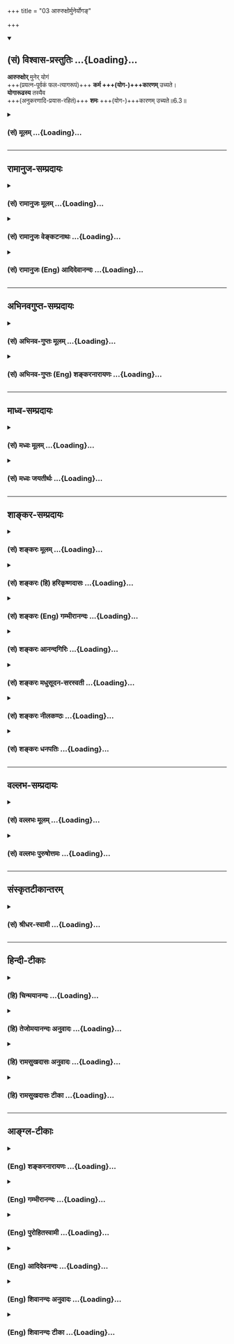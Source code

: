 +++
title = "03 आरुरुक्षोर्मुनेर्योगङ्"

+++
<div class="js_include" newlevelforh1="2" title="(सं) विश्वास-प्रस्तुतिः" unfilled url="/mahAbhAratam/vyAsaH/shlokashaH/06-bhIShma-parva/03-bhagavad-gItA-parva/saMskRtam/vishvAsa-prastutiH/06_Atma-saMyama-yogaH_a/03_Aruruxormuneryoga.md">
<details open><summary><h2>(सं) विश्वास-प्रस्तुतिः ...{Loading}...</h2></summary>

**आरुरुक्षोर्** मुनेर् योगं  
+++(प्रयत्न-पूर्वकं फल-त्यागरूपं)+++ **कर्म +++(योग-)+++कारणम्** उच्यते।  
**योगारूढस्य** तस्यैव  
+++(अनुकरणादि-प्रयास-रहितं)+++ **शमः** +++(योग-)+++कारणम् उच्यते॥6.3॥
</details>
</div>
<div class="js_include collapsed" newlevelforh1="3" title="(सं) मूलम्" unfilled url="/mahAbhAratam/vyAsaH/shlokashaH/06-bhIShma-parva/03-bhagavad-gItA-parva/saMskRtam/mUlam/06_Atma-saMyama-yogaH_a/03_Aruruxormuneryoga.md">
<details><summary><h3>(सं) मूलम् ...{Loading}...</h3></summary>

आरुरुक्षोर्मुनेर्योगं कर्म कारणमुच्यते।  
योगारूढस्य तस्यैव शमः कारणमुच्यते।।6.3।।
</details>
</div>


_________________
## रामानुज-सम्प्रदायः
<div class="js_include collapsed" newlevelforh1="3" title="(सं) रामानुजः मूलम्" unfilled url="/mahAbhAratam/vyAsaH/shlokashaH/06-bhIShma-parva/03-bhagavad-gItA-parva/saMskRtam/rAmAnujaH/mUlam/06_Atma-saMyama-yogaH_a/03_Aruruxormuneryoga.md">
<details><summary><h3>(सं) रामानुजः मूलम् ...{Loading}...</h3></summary>

कर्मयोग एव अप्रमादेन योगं साधयति इत्याह - 

।।6.3।।**योगम्** आत्मावलोकनं प्राप्तुम् इच्छोः मुमुक्षोः **कर्मयोग** एव
**कारणम् उच्यते तस्य एव योगारूढस्य** प्रतिष्ठितयोगस्य एव **शमः**
कर्मनिवृत्तिः **कारणम् उच्यते।** यावदात्मावलोकनरूपमोक्षप्राप्तिः
तावत्कर्म कार्यम् इत्यर्थः। कदा प्रतिष्ठितयोगो भवति इत्यत्र आह

</details>
</div>
<div class="js_include collapsed" newlevelforh1="3" title="(सं) रामानुजः वेङ्कटनाथः" unfilled url="/mahAbhAratam/vyAsaH/shlokashaH/06-bhIShma-parva/03-bhagavad-gItA-parva/saMskRtam/rAmAnujaH/venkaTanAthaH/06_Atma-saMyama-yogaH_a/03_Aruruxormuneryoga.md">
<details><summary><h3>(सं) रामानुजः वेङ्कटनाथः ...{Loading}...</h3></summary>

  
  
।।6.3।। आरुरुक्षोर्मुनेर्योगं कर्म कारणमुच्यते इत्यत्र विशेषविधिः
शेषनिषेधपर इत्यभिप्रायेणाह कर्मयोग एवेति। कर्मयोगमात्रसाध्यो हि योगः न
परमात्मावलोकनमित्यभिप्रायेणाह आत्मावलोकनमिति। आमोक्षाद्यत्किञ्चित्कर्म
कर्तव्यमित्यभिप्रायेणाह मुमुक्षोरिति। आत्मावलोकनस्यात्र मोक्षकल्पतया
मोक्षशब्दोपचारः। योगारूढस्य इति
युक्तावस्थाविषयत्वभ्रमव्युदासायप्रतिष्ठितयोगस्येत्युक्तम्। कर्म कारणं
इत्युक्तकर्मप्रतियोगिकः शमस्तन्निवृत्तिरेवात्र
भवितुमर्हतीत्यभिप्रायेणशमः कर्मनिवृत्तिरित्युक्तम्। एतेनमुनिरत्र
परिव्राजकः शमश्च पारिव्रज्यारूपः इति परोक्तं निरस्तम्। ननु
प्रतिष्ठितयोगस्य किं कारणापेक्षया न ह्यन्यदस्य कार्यमस्तीति
शङ्कायांयोगारूढस्य इत्यादिना कर्मनिवृत्तिविधानं ततः
पूर्वमनिवृत्त्यभिप्रायमिति दर्शयति यावदिति।  
  

</details>
</div>
<div class="js_include collapsed" newlevelforh1="3" title="(सं) रामानुजः (Eng) आदिदेवानन्दः" unfilled url="/mahAbhAratam/vyAsaH/shlokashaH/06-bhIShma-parva/03-bhagavad-gItA-parva/saMskRtam/rAmAnujaH/english/AdidevAnandaH/06_Atma-saMyama-yogaH_a/03_Aruruxormuneryoga.md">
<details><summary><h3>(सं) रामानुजः (Eng) आदिदेवानन्दः ...{Loading}...</h3></summary>

6.3 Karma Yoga is said to be the means for an aspirant for release who
'seeks to climb the heights of Yoga,' i.e., the vision of the self. For the same person, when he has climbed the 'heights of Yoga,' i.e., when he is established in Yoga - tranility, i.e., freedom from actions is said to be the means. A man should perform actions until he has attained release (Moksa) in the form of the vision of the self. Full release comes only with the fall of the body. The 'vision of the self' referred to here is called Moksa by courtesy. When does not become established in Yoga; Sri Krsna replies:

</details>
</div>


_________________
## अभिनवगुप्त-सम्प्रदायः
<div class="js_include collapsed" newlevelforh1="3" title="(सं) अभिनव-गुप्तः मूलम्" unfilled url="/mahAbhAratam/vyAsaH/shlokashaH/06-bhIShma-parva/03-bhagavad-gItA-parva/saMskRtam/abhinava-guptaH/mUlam/06_Atma-saMyama-yogaH_a/03_Aruruxormuneryoga.md">
<details><summary><h3>(सं) अभिनव-गुप्तः मूलम् ...{Loading}...</h3></summary>

।।6.3।। यद्यपि द्यूतम् +++(N हतम्)+++ असिंहासननं राज्यम् इति रीत्या युक्त्या च
केवलस्य निष्क्रियस्य संन्यासित्वं नोपपद्यते +++(K उपपद्यते)+++ इत्युक्तम्।
तथापि आरुरुक्षोरिति मुनेः ज्ञानवतः कर्म करणीयम् कारणं प्रापकम्। शमः
प्राप्तभूमावुपरमः +++(NK भूमावनुपरमः)+++। कारणमत्र लक्षणम्।

</details>
</div>
<div class="js_include collapsed" newlevelforh1="3" title="(सं) अभिनव-गुप्तः (Eng) शङ्करनारायणः" unfilled url="/mahAbhAratam/vyAsaH/shlokashaH/06-bhIShma-parva/03-bhagavad-gItA-parva/saMskRtam/abhinava-guptaH/english/shankaranArAyaNaH/06_Atma-saMyama-yogaH_a/03_Aruruxormuneryoga.md">
<details><summary><h3>(सं) अभिनव-गुप्तः (Eng) शङ्करनारायणः ...{Loading}...</h3></summary>

6.3 Aruruksoh etc for a sage : For a man of wisdom. Action : that which
requires to be performed. Cause (1st) : a means to attain. Quietude : to
remain uninterrupted at the stage \[already\] achieved. Here Cause (2nd)
is an indicator.

</details>
</div>


_________________
## माध्व-सम्प्रदायः
<div class="js_include collapsed" newlevelforh1="3" title="(सं) मध्वः मूलम्" unfilled url="/mahAbhAratam/vyAsaH/shlokashaH/06-bhIShma-parva/03-bhagavad-gItA-parva/saMskRtam/madhvaH/mUlam/06_Atma-saMyama-yogaH_a/03_Aruruxormuneryoga.md">
<details><summary><h3>(सं) मध्वः मूलम् ...{Loading}...</h3></summary>

।।6.3।। कियत्कालं कर्म कर्त्तव्यं इत्यत आह आरुरुक्षोर्मुनेरिति।
योगमारुरुक्षोपायसम्पूर्तिमिच्छोः। योगमारूढस्य सम्पूर्णोपायस्य
अपरोक्षज्ञानिन इत्यर्थः। कारणं परमसुखकारणम्। अपरोक्षज्ञानिनोऽपि
समाध्यादि फलमुक्तम् पृ.199200। तस्य सर्वोपशमेन समाधिरेव कारणं
प्राधान्येनेत्यर्थः। तथापि यदा भोक्तव्योपरमस्तदैव
सम्यगसम्प्रज्ञातसमाधिर्जायते अन्यदा तु भगवच्चरितादौ स्थितिः। तच्चोक्तम्
ये त्वां पश्यन्ति भगवंस्त एव सुखिनः परम्। तेषामेव तु संक्रम्य
समाधिर्जायते नृणाम्। भोक्तव्यकर्मण्यक्षीणे जपेन कथयाऽपि वा। वर्तयन्ति
महात्मानस्तद्भक्तास्तत्परायणाः इति।

</details>
</div>
<div class="js_include collapsed" newlevelforh1="3" title="(सं) मध्वः जयतीर्थः" unfilled url="/mahAbhAratam/vyAsaH/shlokashaH/06-bhIShma-parva/03-bhagavad-gItA-parva/saMskRtam/madhvaH/jayatIrthaH/06_Atma-saMyama-yogaH_a/03_Aruruxormuneryoga.md">
<details><summary><h3>(सं) मध्वः जयतीर्थः ...{Loading}...</h3></summary>

।।6.3।। नन्वेवं समाधियोगस्याधिकारिणि निरूपितेतं प्रति समाधिरभिधेयः
आरुरुक्षोरित्यादि किमर्थमुच्यते इत्यत आह **कियदि**ति।
समाधियोगाधिकारत्वेनोक्तं कर्म किं सकृदनुष्ठेयं उताफलप्राप्तेः इति
प्रश्नार्थः। ननु योगो नाम नाश्वादिरिवारोढव्यः तत्कथमुच्यते
योगमारुरुक्षोर्योगारूढस्येति तत्राह **योगमि**ति। उपरिभवनसादृश्यादुपचार
इत्यर्थः। उपायः समाधिरेव। समाधेः फलपरिमाणाद्यवच्छेदाभावात् कीदृशी
सम्पूर्णता इत्यत आह **अपरोक्षे**ति। साधनस्य हि पूर्णता साध्याय
पर्याप्तत्वम्। अतो यावताऽपरोक्षज्ञानं सम्पद्यते तावत्त्वं
सम्पूर्णत्वमिति भावः। ननु योगमारुरुक्षोः कर्म कारणं
सन्निधानाद्योगारोहस्येति लभ्यते। कारणत्वाच्च तत्पर्यन्तं कर्तव्यमिति
कार्यापेक्षया नियतपूर्वक्षणभावित्वात्कारणस्य। योगारूढस्य तु शमः किं
प्रति कारणं ज्ञानस्य तत एव सिद्धेरित्यत आह **कारणमि**ति। परमसुखं
मुक्तिगतम्। नन्वयं प्रश्नोयदा ते मोहकलिलं 2।52 इति परिहृतः। मैवम्। तत्र
ज्ञानार्थिनाऽत्र तु योगारोहार्थिनेति भेदात् तयोश्च साध्यसाधनयोः
पृथक्त्वात्। अपरोक्षज्ञानिनः इति चानतिविप्रकर्षेणोक्तत्वात्। तथोक्तं
ऐहिकमप्रस्तुतप्रतिबन्धः ब्र.सू.3।4।51 इति। अथवा योगारूढस्यापि कर्तव्यं
वक्तुं प्रश्नोत्तरानुवादोऽयमिति। नन्वपरोक्षज्ञानिनोऽनाधेयातिशयस्य कथं
शमः परमसुखकारणमुच्यते इत्यत आह **अपरोक्षे**ति। उक्तं समर्थितं
द्वितीये। समाध्यादि इत्यनेन शमशब्दार्थः समाधिरिति सूचितम्। तत्किं
तस्यान्यत्कर्तव्यमेव नास्ति इत्यत आह **तस्ये**ति। सर्वोपशमेन
सर्वविषयोपरतिलक्षणेनेति समाधौ शमशब्दं समर्थयितुमुक्तम्। कारणं
सुखाभिवृद्धेः। तदविरोधेनान्यत्कार्यमिति भावः। यदि ज्ञानिनः
समाधिरानन्दवृद्धेः कारणं तर्हि तमेव कुतो न कुर्युः कुतश्च व्याख्यानादौ
प्रवर्तन्ते इत्यत आह **तथापी**ति। भोक्तव्योपरमः
प्रतिबन्धकप्रारब्धकर्मोपरमः। अन्यदा सम्यक्
समाधिप्रतिबन्धककर्मानुपरमकाले। अत्रागमसम्मतिमाह **तच्चे**ति। परं केवलम्।
तेषामेव सम्यगेव समाधिश्च जायत इति योजना। वर्तयन्ति वर्तन्ते कालं
नयन्तीति वा।

</details>
</div>


_________________
## शाङ्कर-सम्प्रदायः
<div class="js_include collapsed" newlevelforh1="3" title="(सं) शङ्करः मूलम्" unfilled url="/mahAbhAratam/vyAsaH/shlokashaH/06-bhIShma-parva/03-bhagavad-gItA-parva/saMskRtam/shankaraH/mUlam/06_Atma-saMyama-yogaH_a/03_Aruruxormuneryoga.md">
<details><summary><h3>(सं) शङ्करः मूलम् ...{Loading}...</h3></summary>

।।6.3।। **आरुरुक्षोः** आरोढुम् इच्छतः अनारूढस्य ध्यानयोगे  अवस्थातुम् अशक्तस्यैवेत्यर्थः।  
कस्य? तस्य आरुरुक्षोः **मुनेः** कर्म-फल-संन्यासिन इत्यर्थः।  
किमारुरुक्षोः? **योगम्। कर्म कारणं** साधनम् **उच्यते।**

**योगारूढस्य** पुनः **तस्यैव शमः** उपशमः सर्वकर्मभ्यो निवृत्तिः **कारणं** योगारूढस्य साधनम् **उच्यते** इत्यर्थः।  
यावद्यावत् कर्मभ्यः उपरमते  
तावत्तावत् निरायासस्य जितेन्द्रियस्य चित्तं समाधीयते।  
तथा सति स झटिति योगारूढो भवति।  
तथा चोक्तं व्यासेन 

&gt; नैतादृशं ब्राह्मणस्यास्ति चित्तं  
यथैकता समता सत्यता च।  
शीलं स्थितिर् दण्ड-निधानम् आर्जवं  
ततस् ततश् चोपरमः क्रियाभ्यः  
(महा0 शान्ति0 175।37) इति।। 



</details>
</div>
<div class="js_include collapsed" newlevelforh1="3" title="(सं) शङ्करः (हि) हरिकृष्णदासः" unfilled url="/mahAbhAratam/vyAsaH/shlokashaH/06-bhIShma-parva/03-bhagavad-gItA-parva/saMskRtam/shankaraH/hindI/harikRShNadAsaH/06_Atma-saMyama-yogaH_a/03_Aruruxormuneryoga.md">
<details><summary><h3>(सं) शङ्करः (हि) हरिकृष्णदासः ...{Loading}...</h3></summary>

।।6.3।। फलेच्छासे रहित जो कर्मयोग है वह ध्यानयोगका बहिरंग साधन है इस
उद्देश्यसे उसकी संन्यासरूपसे स्तुति करके अब यह भाव दिखलाते हैं कि
कर्मयोग ध्यानयोगका साधन है जो ध्यानयोगमें आरूढ़ नहीं ध्यानयोगमें स्थित
नहीं रह सकता है ऐसे योगारूढ़ होनेकी इच्छावाले मुनि अर्थात् कर्मफलत्यागी
पुरुषके लिये ध्यानयोगपर आरूढ़ होनेका साधन कर्म बतलाया गया है। तथा वही जब
योगारूढ़ हो जाता है तो उसके लिये योगारूढ़ता ( ध्यानयोगमें सदा स्थित
रहनेका ) साधन शम उपशम यानी सर्व कर्मोंसे निवृत्त होना बतलाया गया है। (
मनुष्य ) जितनाजितना कर्मोंसे उपरत होता जाता है उतनाउतना ही उस
परिश्रमरहित जितेन्द्रिय पुरुषका चित्त समाहित होता जाता है। ऐसा होनेसे वह
झटपट योगारूढ़ हो जाता है। व्यासजीने भी यही कहा है कि ब्राह्मणके लिये
दूसरा ऐसा कोई धन नहीं है जैसा कि एकता समता सत्यता शील स्थिति अहिंसा
आर्जव और उनउन क्रियाओंसे उपराम होना है।

</details>
</div>
<div class="js_include collapsed" newlevelforh1="3" title="(सं) शङ्करः (Eng) गम्भीरानन्दः" unfilled url="/mahAbhAratam/vyAsaH/shlokashaH/06-bhIShma-parva/03-bhagavad-gItA-parva/saMskRtam/shankaraH/english/gambhIrAnandaH/06_Atma-saMyama-yogaH_a/03_Aruruxormuneryoga.md">
<details><summary><h3>(सं) शङ्करः (Eng) गम्भीरानन्दः ...{Loading}...</h3></summary>

6.3 Aruruksoh, for one who wishes to ascend, who has not ascended, i.e.
for that very person who is unable to remain established in
Dhyana-yoga;-for which person who is desirous to ascend;-munch, for the
sage, i.e. for one who has renounced the results of actions;-trying to
ascend to what;-yogam, to (Dhyana-) yoga; karma, action; ucyate, is said
to be; the karanam, means. Tasya, for that person, again;
yoga-arudhasya, when he has ascended to (Dhyana-) yoga; samah, inaction,
withdrawl from all actions; eva, alone; ucyate, is said to be; karanam,
the means for remaining poised in the state of meditation. This is the
meaning. To the extent that one withdraws from actions, the mind of that
man who is at cease and self-controlled becomes concentrated. When this
occurs, he at once becomes established in Yoga. And accordingly has it
been said by Vyasa: 'For a Brahmana there is no wealth conparable to
(the knowledge of) oneness, sameness, truthfulness, character, eipoise,
harmlessness, straightforwardness and withdrawal from various actions'
(Mbh. Sa. 175.37). After that, now is being stated when one becomes
established in Yoga:

</details>
</div>
<div class="js_include collapsed" newlevelforh1="3" title="(सं) शङ्करः आनन्दगिरिः" unfilled url="/mahAbhAratam/vyAsaH/shlokashaH/06-bhIShma-parva/03-bhagavad-gItA-parva/saMskRtam/shankaraH/AnandagiriH/06_Atma-saMyama-yogaH_a/03_Aruruxormuneryoga.md">
<details><summary><h3>(सं) शङ्करः आनन्दगिरिः ...{Loading}...</h3></summary>

।।6.3।। परमार्थसंन्यासस्य कर्मयोगान्तर्भावे कर्मयोगस्यैव सदा
कर्तव्यत्वमापद्येत तेनेतरस्यापि
कृतत्वसिद्धेरित्याशङ्क्योक्तानुवादपूर्वकमुत्तरश्लोकतात्पर्यमाह
**ध्यानयोगस्येति।** भाविन्या वृत्त्या मुनेर्योगमारोढुमिच्छोरिष्यमाणस्य
योगारोहणस्य कर्म हेतुश्चेदपेक्षितं योगमारूढस्यापि तत्फलप्राप्तौ तदेव
कारणं भविष्यति तस्य कारणत्वे क्लृप्तशक्तित्वादित्याशङ्क्याह
**योगारूढस्येति।** अनारूढस्येत्येतस्यैवार्थं स्फुटयति **ध्यानेति।**
मुनित्वं कर्मफलसंन्यासिन्यौपचारिकमित्याह **कर्मफलेति।** साधनं
चित्तशुद्धिद्वारा ध्यानयोगप्राप्तीच्छायामिति शेषः। तस्येति प्रकृतस्य
कर्मिणो ग्रहणम्। एवकारो भिन्नक्रमः शमशब्देन संबध्यते।
कस्यान्ययोगव्यवच्छेदेन शमो हेतुरिति तत्राह **योगारूढत्वस्येति।**
सर्वव्यापारोपरमरूपोपशमस्य योगारूढत्वे कारणत्वं विवृणोति
**यावद्यावदिति।** सर्वकर्मनिवृत्तावायासाभावाद्वशीकृतस्येन्द्रियग्रामस्य
चित्तसमाधाने योगारूढत्वं सिध्यतीत्यर्थः। सर्वकर्मोपरमस्य
पुरुषार्थसाधनत्वे पौराणिकीं संमतिमाह **तथाचेति।** एकता सर्वेषु भूतेषु
वस्तुतो द्वैताभावोपलक्षितत्वमिति प्रतिपत्तिः। समता
तेष्वेवौपाधिकविशेषेऽपि स्वतो निर्विशेषत्वधीः। सत्यता तेषामेव हितवचनम्।
शीलं स्वभावसंपत्तिः। स्थितिः स्थैर्यम्। दण्डनिधानमहिंसनम्।
आर्जवमवक्रत्वम्। क्रियाभ्यः सर्वाभ्यः सकाशादुपरतिश्चेत्येतदुक्तं सर्वं
यथा यादृशमेतादृशं नान्यद्ब्राह्मणस्य वित्तं पुमर्थसाधनमस्ति
तस्मादेतदेवास्य निरतिशयं पुरुषार्थसाधनमित्यर्थः।

</details>
</div>
<div class="js_include collapsed" newlevelforh1="3" title="(सं) शङ्करः मधुसूदन-सरस्वती" unfilled url="/mahAbhAratam/vyAsaH/shlokashaH/06-bhIShma-parva/03-bhagavad-gItA-parva/saMskRtam/shankaraH/madhusUdana-sarasvatI/06_Atma-saMyama-yogaH_a/03_Aruruxormuneryoga.md">
<details><summary><h3>(सं) शङ्करः मधुसूदन-सरस्वती ...{Loading}...</h3></summary>

।।6.3।। तत्किं प्रशस्तत्वात्कर्मयोग एव यावज्जीवमनुष्ठेय इति नेत्याह
योगमन्तःकरणशुद्धिरूपं वैराग्यमारुरुक्षोरारोढुमिच्छोर्न त्वारूढस्य
मुनेर्भविष्यतः कर्मफलतृष्णात्यागिनः कर्म शास्त्रविहितमग्निहोत्रादि
नित्यं भगवदर्पणबुद्ध्या कृतं कारणं योगारोहणे साधनमनुष्ठेयमुच्यते
वेदमुखेन मया। योगारूढस्य योगमन्तःकरणशुद्धिरूपं वैराग्यं प्राप्तवतस्तु
तस्यैव पूर्वं कर्मिणोऽपि सतः शमः सर्वकर्मसंन्यासएव कारणमनुष्ठेयतया
ज्ञानपरिपाकसाधनमुच्यते।

</details>
</div>
<div class="js_include collapsed" newlevelforh1="3" title="(सं) शङ्करः नीलकण्ठः" unfilled url="/mahAbhAratam/vyAsaH/shlokashaH/06-bhIShma-parva/03-bhagavad-gItA-parva/saMskRtam/shankaraH/nIlakaNThaH/06_Atma-saMyama-yogaH_a/03_Aruruxormuneryoga.md">
<details><summary><h3>(सं) शङ्करः नीलकण्ठः ...{Loading}...</h3></summary>

।।6.3।। तत्र कर्मानुष्ठानस्यावधिमाह **आरुरुक्षोरिति।** यावद्धि योगं
यमनियमाद्यष्टाङ्गोपेतमत्यौत्कण्ठ्यादारोढुमिच्छति
तावत्कर्माण्यनुतिष्ठेत्। तस्यारुरुक्षोर्मुनेरारुरुक्षाकारणं
तीव्रवैराग्योत्पादनद्वारा कर्म भवति। तस्यैव योगारूढस्य योगाङ्गानुष्ठाने
प्रवृत्तस्य विक्षेपासहस्य योगारोहे कर्मणां शमः संन्यासः कारणमुच्यते। नहि
कर्मसु व्यापृतोऽनन्यचित्ततया योगमनुष्ठातुमीष्टे।

</details>
</div>
<div class="js_include collapsed" newlevelforh1="3" title="(सं) शङ्करः धनपतिः" unfilled url="/mahAbhAratam/vyAsaH/shlokashaH/06-bhIShma-parva/03-bhagavad-gItA-parva/saMskRtam/shankaraH/dhanapatiH/06_Atma-saMyama-yogaH_a/03_Aruruxormuneryoga.md">
<details><summary><h3>(सं) शङ्करः धनपतिः ...{Loading}...</h3></summary>

।।6.3।। किं प्रशस्तत्वाद्यावज्जीवं कर्मयोग एवानुष्ठेय इत्याशङ्कायां
ध्यानयोगाधिकारसंपत्तिपर्यन्तमवधिमभिप्रेत्य कर्मयोगस्य
ध्नायोगसाधनत्वप्रदर्शनेन उत्तरमाह **आरुरुक्षोरिति।** योगं
ध्यानयोगमारुक्षोरारोढुमिच्छोर्ध्यानयोगेऽवस्थातुमसमर्थस्य। यत्तु योगं
ज्ञानयोगमिति तन्न। ध्यानयोगस्यैव प्रक्रान्तत्वात्। कस्यारुरुक्षोः मुनेः।
कर्मफलसंन्यासिन इत्यर्थः। यत्तु मनेर्निदिध्यासनाख्यज्ञानयोगवतः
श्रवणमननक्रमेण योगमारुरुक्षोरिति तन्न। निदिध्यासनवतः पुनः
श्रवणमननक्रमस्यानपेक्षणात् तयोर्निदिध्यासनार्थत्वात्। कर्मफलाभिसंधिरहितं
कारणं साधनमुच्यते। तस्यैव पूर्वं कर्मिणः पश्चाद्योगारुढस्य
प्राप्तध्यानयोगस्य शम उपशमः सर्वकर्मभ्यो निवृत्तिः कारणं योगारुढताया
आत्मसाक्षात्कारनिर्विकल्पसमाधिपर्यन्तायाः साधनमुच्यते। एतेन
योगमन्तःकरणशुद्धिरुपं वैराग्यं आरुरुक्षोर्नत्वारुढस्य मुनेर्भविष्यतः
कर्मफलतृष्णात्यागिनः कर्म कारणं योगारोहणे साधनमनुष्ठेयमुच्यते।
योगारुढस्य योगं पूर्वोक्तं प्राप्तवतस्तु तस्यैव शमः सर्वकर्मसंन्यास एव
कारणमनुष्ठेयतया ज्ञानपरिपाकसाधनमुच्यत इति प्रत्युक्तम।
ध्यानयोगस्यैवास्मिन्नध्याये वर्णनीयत्वेन तत्पक्षे श्लोकस्य
सभ्यगुपपत्त्या वर्णनीयार्थम। श्रोतं
विहायाश्रौतार्थवर्णनस्यानुचितत्वात्। योगसूत्रं त्रिभिः श्लोकैः पञ्चमान्ते
यदीरितम्। षष्ठ आरभ्यतेऽध्यायस्तह्याख्यानाय विस्तरात्।। तत्र
सर्वकर्मत्यागेन योगं विधास्यंस्त्याज्यत्वेन हीनत्वमाशङ्क्य कर्मयोगं
द्वाभ्यां स्तुतवानिति स्वपूर्वग्रन्थादप्यस्मिन् तृतीयश्लोके
ध्यानयोगविधानवर्णनस्यावश्यकत्वात्। कदा योगारुढो भवतीत्युच्यत
इत्युत्तरश्लोकमवतार्य योगं समाधिमारुढो योगारुढ इत्युच्यत इति
योगारुढशब्दार्थप्रदर्शनपरस्वग्रन्थतन्मूलविरोधाच्च।

</details>
</div>


_________________
## वल्लभ-सम्प्रदायः
<div class="js_include collapsed" newlevelforh1="3" title="(सं) वल्लभः मूलम्" unfilled url="/mahAbhAratam/vyAsaH/shlokashaH/06-bhIShma-parva/03-bhagavad-gItA-parva/saMskRtam/vallabhaH/mUlam/06_Atma-saMyama-yogaH_a/03_Aruruxormuneryoga.md">
<details><summary><h3>(सं) वल्लभः मूलम् ...{Loading}...</h3></summary>

।।6.3।। तत्र योगेऽपि साङ्ख्यवत्कर्त्तव्यव्यवस्थामाह आरुरुक्षोरिति।
योगमात्मसंयमनं पदमारुरुक्षोरधिकारिणस्त्वादृशस्योक्तरीत्या कर्म
स्वधर्मकरणं तदारोहे कारणमुच्यते। तस्यैव योगारूढस्य सतः सर्वतः संयतचेतसः
शमः समस्तसङ्कल्पपरित्यागस्तद्दाढर्ये कारणं स्थूणाखननवन्मतं योगारूढतया
सिद्धत्वात्।

</details>
</div>
<div class="js_include collapsed" newlevelforh1="3" title="(सं) वल्लभः पुरुषोत्तमः" unfilled url="/mahAbhAratam/vyAsaH/shlokashaH/06-bhIShma-parva/03-bhagavad-gItA-parva/saMskRtam/vallabhaH/puruShottamaH/06_Atma-saMyama-yogaH_a/03_Aruruxormuneryoga.md">
<details><summary><h3>(सं) वल्लभः पुरुषोत्तमः ...{Loading}...</h3></summary>

  
  
।।6.3।। ननु स्वसुखानुभव-सङ्कल्प-त्यागः सिद्धस्य भवति,  
साधन-दशापन्नस्य किं कर्त्तव्यं इत्यत आह - आरुरुक्षोरिति। 

**योगं आरुरुक्षोः** संयोग-रस-प्राप्तीच्छोर् **मुनेर्** मननशीलस्य  
**कारणं कर्म** सेवात्मकम् अनुकारणरूपम् +++(→अनुकरणरूपम्)+++  
**उच्यते** कथ्यत इत्यर्थः।  

तस्यैव सेवादि-करणेन **योगारूढस्य** संयोग-रस-व्याप्त-मनसः **शमः** अनुकरणादि-कृति-रहित-भावना-प्रवण-स्थितिः **कारणम् उच्यते** कथ्यते तत्-प्राप्त्य्-अर्थम् इति शेषः।  
  

</details>
</div>


_________________
## संस्कृतटीकान्तरम्
<div class="js_include collapsed" newlevelforh1="3" title="(सं) श्रीधर-स्वामी" unfilled url="/mahAbhAratam/vyAsaH/shlokashaH/06-bhIShma-parva/03-bhagavad-gItA-parva/saMskRtam/shrIdhara-svAmI/06_Atma-saMyama-yogaH_a/03_Aruruxormuneryoga.md">
<details><summary><h3>(सं) श्रीधर-स्वामी ...{Loading}...</h3></summary>

।।6.3।। तर्हि यावज्जीवं कर्मयोग एव प्राप्त इत्याशङ्क्य तस्यावधिमाह
**आरुरुक्षोरिति।** ज्ञानयोगमारोढुं प्राप्तुमिच्छोः पुंसस्तदारोहे कारणं
कर्मोच्यते चित्तशुद्धिकरत्वात्। ज्ञानयोगमारूढस्य तु तस्यैव ज्ञाननिष्ठस्य
शमः समाधिश्चित्तविक्षेपकर्मोपरमो ज्ञानपरिपाके कारणमुच्यते।

</details>
</div>


_________________
## हिन्दी-टीकाः
<div class="js_include collapsed" newlevelforh1="3" title="(हि) चिन्मयानन्दः" unfilled url="/mahAbhAratam/vyAsaH/shlokashaH/06-bhIShma-parva/03-bhagavad-gItA-parva/hindI/chinmayAnandaH/06_Atma-saMyama-yogaH_a/03_Aruruxormuneryoga.md">
<details><summary><h3>(हि) चिन्मयानन्दः ...{Loading}...</h3></summary>

।।6.3।। ध्यानयोग पर आरूढ़ होने के इच्छुक व्यक्ति के लिए प्रथम साधन कहा
गया है कर्म। जगत् में कर्तृत्व के अभिमान और फलासक्ति का त्याग करके कर्म
करने से पूर्व संचित वासनाओं का क्षय होता है और नई वासनाएं उत्पन्न नहीं
होतीं। यहाँ योगारूढ़ होने के विषय को स्पष्ट करने के लिए अश्वारोहण (घोड़े
की सवारी) के अत्यन्त उपयुक्त रूपक का प्रयोग किया गया है। जब मनुष्य किसी
स्वच्छंद अश्व पर पहली बार सवार होने का प्रयत्न करता है तब पहले तो वह
अश्व ही उस पर सवार हो जाता है यदि कोई व्यक्ति युद्ध के अश्व को अपने
पूर्णवश में करना चाहे तो कुछ काल तक उसे उस अश्व पर सवार होने का प्रयास
करना पड़ता है। एक पैर को पायदान पर रखकर जीन पर झूलते हुए दूसरे पैर को
पृथ्वी से उठाकर (उछलकर) अश्व की पीठ पर बैठने और उसे अपने वश में करने के
लिए प्रयत्न करना पड़ता है। एक बार उस पर सवार हो जाने के बाद उसे अपने वश
में रखना सरल काय्र्ा है परन्तु तब तक अश्वारोही को उस अवस्था में से
गुजरना पड़ता है जब तक वह पूर्णरूप से न अश्व पर बैठा होता है और न पृथ्वी
पर खड़ा होता है। प्रारम्भ में हम केवल कर्म करने वाले होते हैं अहंकार और
स्वार्थ से प्रेरित हुए हम परिश्रम करते हैं पसीना बहाते हैं रोते हैं
हँसते हैं। जब व्यक्ति इस प्रकार के कर्मों से थक जाता है तब वह मनोरूप
अश्व पर आरूढ़ होना चाहता है। ऐसे ही व्यक्ति को कहते हैं आरुरुक्ष (आरूढ़
होने की इच्छा वाला)। वह पुरुष कर्म तो पूर्व के समान ही करता है परन्तु
अहंकार और स्वार्थ को त्यागकर। यज्ञ भावना से किये गये कर्म वासनाओं को
नष्ट करके अन्तकरण को शुद्ध एवं सुसंगठित कर देते हैं। ऐसे शुद्धान्तकरण
वाले साधक को शनैशनै कर्म से निवृत्त होकर ध्यान का अभ्यास अधिक करना
चाहिए। जब वह मन पर विजय प्राप्त करके उसकी प्रवृत्त्ायों को अपने वश में
कर लेता है तब वह योगारूढ़ कहा जाता है। मन के समत्व प्राप्त योगारूढ़
व्यक्ति के लिए ज्ञानरूप शम अर्थात् शांति वह साधन है जिसके द्वारा वह अपने
पूर्णस्वरूप में स्थित हो सकता है। इस प्रकार एक ही व्यक्ति के लिए उसके
विकास की अवस्थाओं को देखते हुए कर्म और ध्यान की दो साधनाएँ बतायी गयी हैं
जो परस्पर विरोधी नहीं है । एक अवस्था में निष्काम कर्मों का आचरण उपयुक्त
है तथापि कुछ काल के पश्चात् वह भी कभीकभी मनुष्य की शांति को भंग करके उसे
मानो पृथ्वी पर पटक देता है। दुग्ध चूर्ण को पानी में घोलकर बनाया हुआ पतला
दूध एक छोटे से शिशु के लिए तो पुष्टिवर्धक होता है परन्तु दूध की वह बोतल
बड़े बालक के लिए पर्याप्त नहीं होती जो दिन भर खेलता है और काम करता है।
उसे मक्खन और रोटी की आवश्यकता होती है। किन्तु यही रोटी शिशु के लिए
प्राणघातक हो सकती है। इसी प्रकार साधना की प्रारम्भिक अवस्था में निष्काम
कर्म समीचीन है परन्तु और अधिक विकसित हुए साधक को आवश्यक है आत्मचिन्तनरूप
निदिध्यासन। पहले अहंकार रहित कर्म साधन है और तत्पश्चात् आत्मस्वरूप का
ध्यान। इस ध्यानाभ्यास की आवश्यकता तब तक होती है जब तक साधक निश्चयात्मक
रूप से यह अनुभव न कर ले कि शुद्ध आत्मा ही पारमार्थिक सत्य वस्तु है न कि
अहंकार। तत्पश्चात् वह कर्म करे अथवा न करे उसे इस ज्ञान की विस्मृति नहीं
होती। इस प्रकार आत्मोन्नति के मार्ग में कर्मों का एक निश्चित स्थान होना
सिद्ध होता है और उसी प्रकार इसका उपदेश देने वाले मनीषियों की बुद्धिमत्ता
भी प्रमाणित होती है। कब यह साधक योगरूढ़ बन जाता है उत्तर है

</details>
</div>
<div class="js_include collapsed" newlevelforh1="3" title="(हि) तेजोमयानन्दः अनुवादः" unfilled url="/mahAbhAratam/vyAsaH/shlokashaH/06-bhIShma-parva/03-bhagavad-gItA-parva/hindI/tejomayAnandaH/anuvAdaH/06_Atma-saMyama-yogaH_a/03_Aruruxormuneryoga.md">
<details><summary><h3>(हि) तेजोमयानन्दः अनुवादः ...{Loading}...</h3></summary>

।।6.3।। योग में आरूढ़ होने की इच्छा वाले मुनि के लिए कर्म करना ही हेतु
(साधन) कहा है और योगारूढ़ हो जाने पर उसी पुरुष के लिए शम को (शांति,
संकल्पसंन्यास) साधन कहा गया है।।

</details>
</div>
<div class="js_include collapsed" newlevelforh1="3" title="(हि) रामसुखदासः अनुवादः" unfilled url="/mahAbhAratam/vyAsaH/shlokashaH/06-bhIShma-parva/03-bhagavad-gItA-parva/hindI/rAmasukhadAsaH/anuvAdaH/06_Atma-saMyama-yogaH_a/03_Aruruxormuneryoga.md">
<details><summary><h3>(हि) रामसुखदासः अनुवादः ...{Loading}...</h3></summary>

।।6.3।। जो योग-(समता-) में आरूढ़ होना चाहता है, ऐसे मननशील योगीके लिये
कर्तव्य-कर्म करना कारण कहा गया है और उसी योगारूढ़ मनुष्यका शम (शान्ति)
परमात्मप्राप्तिमें कारण कहा गया है।

</details>
</div>
<div class="js_include collapsed" newlevelforh1="3" title="(हि) रामसुखदासः टीका" unfilled url="/mahAbhAratam/vyAsaH/shlokashaH/06-bhIShma-parva/03-bhagavad-gItA-parva/hindI/rAmasukhadAsaH/TIkA/06_Atma-saMyama-yogaH_a/03_Aruruxormuneryoga.md">
<details><summary><h3>(हि) रामसुखदासः टीका ...{Loading}...</h3></summary>

।।6.3।।***व्याख्या--*'आरुरुक्षोर्मुनेर्योगं कर्म कारणमुच्यते'--**जो
योग-(समता-) में आरूढ़ होना चाहता है, ऐसे मननशील योगीके लिये (योगारूढ़
होनेमें) निष्कामभावसे कर्तव्य-कर्म करना कारण है। तात्पर्य है कि करनेका
वेग मिटानेमें प्राप्त कर्तव्य-कर्म करना कारण है; क्योंकि कोई भी व्यक्ति
जन्मा है, पला है और जीवित है तो उसका जीवन दूसरोंकी सहायताके बिना चल ही
नहीं सकता। उसके पास शरीर, इन्द्रियाँ, मन, बुद्धि और अहन्तक कोई ऐसी चीज
नहीं है, जो प्रकृतिकी न हो। इसलिये जबतक वह इन प्राकृत चीजोंको संसारकी
सेवामें नहीं लगाता, तबतक वह योगारूढ़ नहीं हो सकता अर्थात् समतामें स्थित
नहीं हो सकता; क्योंकि प्राकृत वस्तुमात्रकी संसारके साथ एकता है, अपने साथ
एकता है ही नहीं।  
  
प्राकृत पदार्थोंमें जो अपनापन दीखता है, उसका तात्पर्य है कि उनको
दूसरोंकी सेवामें लगानेका दायित्व हमारेपर है। अतः उन सबको दूसरोंकी
सेवामें लगानेका भाव होनेसे सम्पूर्ण क्रियाओंका प्रवाह संसारकी तरफ हो
जायगा और वह स्वयं योगारूढ़ हो जायगा। यही बात भगवान्ने दूसरी जगह
अन्वय-व्यतिरेक रीतिसे कही है कि यज्ञके लिये अर्थात् दूसरोंके हितके लिये
कर्म करनेवालोंके सम्पूर्ण कर्म लीन हो जाते हैं अर्थात् किञ्चिन्मात्र भी
बन्धनकारक नहीं होते (गीता 4। 23) और यज्ञसे अन्यत्र अर्थात् अपने लिये
किये गये कर्म बन्धनकारक होते हैं (गीता 3। 9)। योगारूढ़ होनेमें कर्म कारण
क्यों हैं; क्योंकि फलकी प्राप्ति-अप्राप्तिमें हमारी समता है या नहीं,
उसका हमारेपर क्या असर पड़ता है--इसका पता तभी लगेगा, जब हम कर्म करेंगे।
समताकी पहचान कर्म करनेसे ही होगी। तात्पर्य है कि कर्म करते हुए यदि
हमारेमें समता रही, राग-द्वेष नहीं हुए, तब तो ठीक है; क्योंकि वह कर्म
'योग' में कारण हो गया। परन्तु यदि हमारेमें समता नहीं रही, राग-द्वेष हो
गये; तो हमारा जडताके साथ सम्बन्ध होनेसे वह कर्म 'योग' में कारण नहीं बना।

</details>
</div>


_________________
## आङ्ग्ल-टीकाः
<div class="js_include collapsed" newlevelforh1="3" title="(Eng) शङ्करनारायणः" unfilled url="/mahAbhAratam/vyAsaH/shlokashaH/06-bhIShma-parva/03-bhagavad-gItA-parva/english/shankaranArAyaNaH/06_Atma-saMyama-yogaH_a/03_Aruruxormuneryoga.md">
<details><summary><h3>(Eng) शङ्करनारायणः ...{Loading}...</h3></summary>

6.3. For a sage, who is desirous of mounting upon the Yoga, action is said to be the cause; for the same \[sage\], when he has mounted upon the Yoga, ietude is said to be the cause.

</details>
</div>
<div class="js_include collapsed" newlevelforh1="3" title="(Eng) गम्भीरानन्दः" unfilled url="/mahAbhAratam/vyAsaH/shlokashaH/06-bhIShma-parva/03-bhagavad-gItA-parva/english/gambhIrAnandaH/06_Atma-saMyama-yogaH_a/03_Aruruxormuneryoga.md">
<details><summary><h3>(Eng) गम्भीरानन्दः ...{Loading}...</h3></summary>

6.3 For the sage who wishes to ascend to (Dhyana-) yoga, action is said to be the means. For that person, when he has ascended to (Dhyana-)yoga,
inaction alone is said to be the means.

</details>
</div>
<div class="js_include collapsed" newlevelforh1="3" title="(Eng) पुरोहितस्वामी" unfilled url="/mahAbhAratam/vyAsaH/shlokashaH/06-bhIShma-parva/03-bhagavad-gItA-parva/english/purohitasvAmI/06_Atma-saMyama-yogaH_a/03_Aruruxormuneryoga.md">
<details><summary><h3>(Eng) पुरोहितस्वामी ...{Loading}...</h3></summary>

6.3 For the sage who seeks the heights of spiritual meditation, practice is the only method, and when he has attained them, he must maintain himself there by continual self-control.

</details>
</div>
<div class="js_include collapsed" newlevelforh1="3" title="(Eng) आदिदेवनन्दः" unfilled url="/mahAbhAratam/vyAsaH/shlokashaH/06-bhIShma-parva/03-bhagavad-gItA-parva/english/AdidevanandaH/06_Atma-saMyama-yogaH_a/03_Aruruxormuneryoga.md">
<details><summary><h3>(Eng) आदिदेवनन्दः ...{Loading}...</h3></summary>

6.3 Action is said to be the means for the sage who seeks to climb the heights of Yoga; but when he has climbed the heights of Yoga, tranillity is said to be the means.

</details>
</div>
<div class="js_include collapsed" newlevelforh1="3" title="(Eng) शिवानन्दः अनुवादः" unfilled url="/mahAbhAratam/vyAsaH/shlokashaH/06-bhIShma-parva/03-bhagavad-gItA-parva/english/shivAnandaH/anuvAdaH/06_Atma-saMyama-yogaH_a/03_Aruruxormuneryoga.md">
<details><summary><h3>(Eng) शिवानन्दः अनुवादः ...{Loading}...</h3></summary>

6.3 For a sage who wishes to attain to Yoga, action is said to be the means; for the same sage who has attained to Yoga, inaction (iescence)
is said to be the means.

</details>
</div>
<div class="js_include collapsed" newlevelforh1="3" title="(Eng) शिवानन्दः टीका" unfilled url="/mahAbhAratam/vyAsaH/shlokashaH/06-bhIShma-parva/03-bhagavad-gItA-parva/english/shivAnandaH/TIkA/06_Atma-saMyama-yogaH_a/03_Aruruxormuneryoga.md">
<details><summary><h3>(Eng) शिवानन्दः टीका ...{Loading}...</h3></summary>

6.3 आरुरुक्षोः wishing to climb; मुनेः of a Muni or sage; योगम् Yoga;
कर्म action; कारणम् the cause; उच्यते is said; योगारूढस्य of one who has attained to Yoga; तस्य of him; एव even; शमः inaction (iescence); कारणम्
the cause; उच्यते is said.Commentary For a man who cannot practise meditation for a long time and who is not able to keep his mind steady in meditation; action is a means to get himself enthroned in Yoga.
Action purifies his mind and makes the mind fit for the practice of steady meditation. Action leads to steady concentration and meditation.For the sage who is enthroned in Yoga; Sama or renunciation of actions is said to be the means.The more perfectly he abstains from actions; the more steady his mind is; and the more peaceful,he is; the more easily and thoroughly does his mind get fixed in the Self. For a Brahmana there is no wealth like unto the knowledge of oneness and homogeneity (of the Self in all beings); truthfulness; good character;
steadiness; harmlessness; straightforwardness and renunciation of all actions. (Mahabharata; Santi Parva; 175.38)

</details>
</div>
